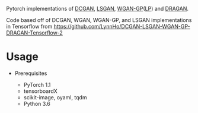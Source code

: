 Pytorch implementations of [DCGAN](https://arxiv.org/abs/1511.06434), [LSGAN](https://arxiv.org/abs/1611.04076), [WGAN-GP](http://arxiv.org/abs/1704.00028)([LP](https://arxiv.org/abs/1709.08894)) and [DRAGAN](https://arxiv.org/abs/1705.07215v5).

Code based off of DCGAN, WGAN, WGAN-GP, and LSGAN implementations in Tensorflow from https://github.com/LynnHo/DCGAN-LSGAN-WGAN-GP-DRAGAN-Tensorflow-2

# Usage

- Prerequisites

    - PyTorch 1.1
    - tensorboardX
    - scikit-image, oyaml, tqdm
    - Python 3.6


